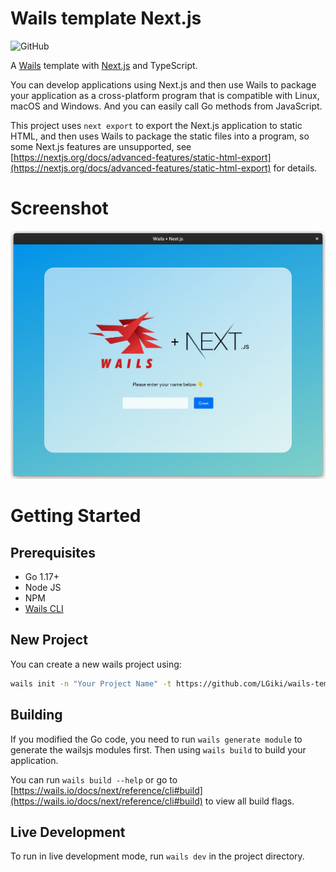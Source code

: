# Wails template Next.js

![GitHub](https://img.shields.io/github/license/LGiki/wails-template-nextjs?style=flat-square)

A [Wails](https://github.com/wailsapp/wails) template with [Next.js](https://github.com/vercel/next.js) and TypeScript.

You can develop applications using Next.js and then use Wails to package your application as a cross-platform program that is compatible with Linux, macOS and Windows. And you can easily call Go methods from JavaScript.

This project uses `next export` to export the Next.js application to static HTML, and then uses Wails to package the static files into a program, so some Next.js features are unsupported, see [https://nextjs.org/docs/advanced-features/static-html-export](https://nextjs.org/docs/advanced-features/static-html-export) for details.

# Screenshot

![](screenshot.png)

# Getting Started

## Prerequisites

- Go 1.17+
- Node JS
- NPM
- [Wails CLI](https://wails.io/docs/next/gettingstarted/installation/)

## New Project

You can create a new wails project using:

```bash
wails init -n "Your Project Name" -t https://github.com/LGiki/wails-template-nextjs
```

## Building

If you modified the Go code, you need to run `wails generate module` to generate the wailsjs modules first. Then using `wails build` to build your application.

You can run `wails build --help` or go to [https://wails.io/docs/next/reference/cli#build](https://wails.io/docs/next/reference/cli#build) to view all build flags.

## Live Development

To run in live development mode, run `wails dev` in the project directory.
